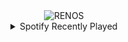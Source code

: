 <div align="center">
<picture>
    <source media="(prefers-color-scheme: dark)" srcset="https://i.ibb.co/wZ56KnBr/output-gif.gif">
    <source media="(prefers-color-scheme: light)" srcset="https://i.ibb.co/wZ56KnBr/output-gif.gif">
    <img alt="RENOS" src="https://i.ibb.co/wZ56KnBr/output-gif.gif">
</picture>
<details>
<summary>Spotify Recently Played</summary>
<img src="https://spotify-recently-played-readme.vercel.app/api?user=31d6d6zerc5ct6kck32na2ozsqf4&unique=1&width=400" alt="Spotify" />
</details>
</div>

<!-- Image deletion URL: https://ibb.co/0pHJf0mV/d776ed683fef17e0cde75e2a691a74db -->
